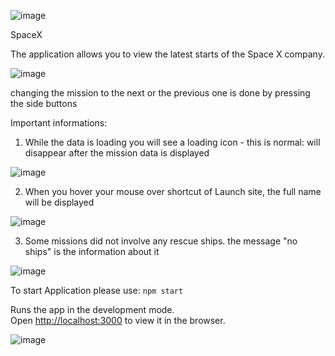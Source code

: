 ![image](https://user-images.githubusercontent.com/78322363/139315758-79afcfd0-eb82-4b71-80ce-3e0118476cc2.png)

SpaceX


The application allows you to view the latest starts of the Space X company.

![image](https://user-images.githubusercontent.com/78322363/139317855-47235bb3-8cbe-48d8-9577-6ae3552ced1f.png)

changing the mission to the next or the previous one is done by pressing the side buttons


Important informations: 

1. While the data is loading you will see a loading icon - this is normal: will disappear after the mission data is displayed

![image](https://user-images.githubusercontent.com/78322363/139318438-7ab8f4ed-3c2e-411f-85d3-1346e826301e.png)



2. When you hover your mouse over shortcut of Launch site, the full name will be displayed

![image](https://user-images.githubusercontent.com/78322363/139319098-468df329-ab97-434f-8061-07766300b770.png)



3. Some missions did not involve any rescue ships. the message "no ships" is the information about it

![image](https://user-images.githubusercontent.com/78322363/139319603-101de43b-4756-47ac-8ee5-83f3305b89aa.png)




To start Application please use: `npm start`

Runs the app in the development mode.\
Open [http://localhost:3000](http://localhost:3000) to view it in the browser.


![image](https://user-images.githubusercontent.com/78322363/139315650-9245beba-deaa-4cb8-a348-d0767d437324.png)
